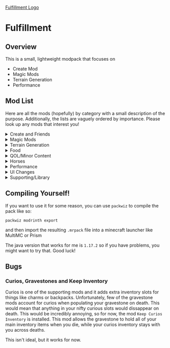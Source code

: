 [Fulfillment Logo](./big_logo.png)
# Fulfillment
## Overview
This is a small, lightweight modpack that focuses on 

* Create Mod
* Magic Mods
* Terrain Generation
* Performance

## Mod List
Here are all the mods (hopefully) by category with a small 
description of the purpose. Additionally, the lists are 
vaguely ordered by importance. Please look up any mods that 
interest you!


<details>
    <summary> Create and Friends </summary>
* Create: Cogs and multiblock machines with a lot you can do
* Create Steam-n-Rails: more create train functionality
* Slice and Dice: Allows farmer's delight recipes in create
* Ars Creo: A few create additions themed around Ars Nouveau (see Magic Mods)
* Create Structures: create mod themed structure generation
</details>

<details>
    <summary> Magic Mods </summary>
* Ars Nouveau: spell making magic mod
* Occultism: demon summoning and cool storage systems (eventually)
* Forbidden Arcanus: magic mod that trades sanity for advancing
* Tarot Cards: collectible buff giving cards
* Ars Elemental: A.N. additions themed around elements
* Ars Instrumentum: A.N. utility additions
* Ars Ocultas: minor A.N. and Occultism itegration
</details>

<details>
    <summary> Terrain Generation </summary>
* Terralith: Many more biomes, but only using vanilla blocks
* Deeper Darker: Deep Dark themed gear and more challenges in the Deep Dark
* Yungs Better Desert Temples: Yungs mods are all amazing, so I included them all.
* Yungs Better Dungeons
* Yungs Better Jungle Temples
* Yungs Better Mineshafts
* Yungs Better Nether Fortresses
* Yungs Better Ocean Monuments
* Yungs Better Strongholds
* Yungs Better Witch-huts
</details>

<details>
    <summary> Food </summary>
* Farmers Delight: more food and crops
* Spice Of Life Apple Pie Edition: penalized or rewarded for eating a balanced diet
</details>

<details>
    <summary> QOL/Minor Content </summary>
* Sophisticated Backpacks: really nice backpacks
* Gravestone: gravestones to hold items on death
* Lootr: loot chests have unique inventory per player
* Leaves Be Gone: leaves decay quickly
* Absent by Design: more stair/slab/fence etc. variants
* Another Furniture: furniture 
* Fantasy Furniture: more furniture
* Better Third Person: third person is more controllable
* Comforts: couple of items including sleeping bags
* Do a Barrel Roll: makes elytra flight more flight-sim esque (Very cool)
* Keep Curios Inventory: see bugs section for explanation
</details>

<details>
    <summary> Horses </summary>
* Realistic Horse Genetics: Horses are cooler
* Craft that horse armor: Craftable horse armor
</details>

<details>
    <summary> Performance </summary>
* AI Improvements: better AI that uses less cycles
* Clumps: gathers XP orbs faster
* Get it Together Drops: gathers drops together faster
* Embeddium: Better rendering engine
* Embeddium++: Embeddium improvements
* Oculus: Minor performance increase and shader support
* Chunk Sending: optimize server and client chunk traffic
* Alternate Current: better redstone engine
</details>

<details>
    <summary> UI Changes </summary>
* 3D Skin Layers: skin layers are rendered as 3d
* Nekos Enchanted Books: per-enchantment book textures
* Xaeros Minimap: mini map in upper left
* Jade: Banner displaying what you are looking at
* Jei: Searchable item list for seeing recipes and uses
* Just Enough Effect Descriptions: effect descriptions
* Just Enough Professions: villager professions added to jei
* Just Enough Resources: resource generation depths added to jei
* Polymorph: can select between conflicting crafting recipes
* Xaeros World Map: world map
* Yeetus Experimentus: removes dumb screen
</details>

<details>
    <summary> Supporting/Library </summary>
* Synatra Connector: An amazing mod allowing Fabric and Forge mods together (!!!!)
* Forgified Fabric API: Allows Synatra connector to work, so also amazing (!!)
* Architectury API
* Cloth Config
* Yungs API
* Cupboard
* Curios
* Fastback
* Ferrite-core
* Flib
* Patchouli
* Puzzles Lib
* Smartbrainlib
* Sophisticated Core
* Valhelsia Core
* Geckolib
* Kotlin For Forge
* Yet Another Config Lib
* Modonomicon
</details>



## Compiling Yourself!
If you want to use it for some reason, you can use `packwiz`
to compile the pack like so:
```
packwiz modrinth export
```
and then import the resulting `.mrpack` file into a minecraft
launcher like MultiMC or Prism

The java version that works for me is `1.17.2` so if you have
problems, you might want to try that. Good luck!

## Bugs
### Curios, Gravestones and Keep Inventory
Curios is one of the supporting mods and it adds extra inventory slots
for things like charms or backpacks. Unfortunately, few of the gravestone
mods account for curios when populating your gravestone on death. This
would mean that anything in your nifty curious slots would dissappear 
on death. This would be incredibly annoying, so for now, the mod
`Keep Curios Inventory` is installed. This mod allows the gravestone to
hold all of your main inventory items when you die, while your curios
inventory stays with you across deaths. 

This isn't ideal, but it works for now.

